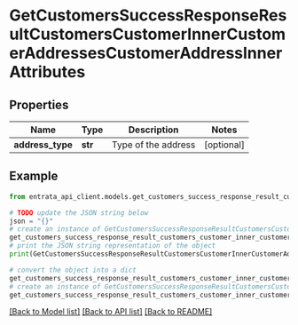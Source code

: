 # GetCustomersSuccessResponseResultCustomersCustomerInnerCustomerAddressesCustomerAddressInnerAttributes


## Properties

Name | Type | Description | Notes
------------ | ------------- | ------------- | -------------
**address_type** | **str** | Type of the address | [optional] 

## Example

```python
from entrata_api_client.models.get_customers_success_response_result_customers_customer_inner_customer_addresses_customer_address_inner_attributes import GetCustomersSuccessResponseResultCustomersCustomerInnerCustomerAddressesCustomerAddressInnerAttributes

# TODO update the JSON string below
json = "{}"
# create an instance of GetCustomersSuccessResponseResultCustomersCustomerInnerCustomerAddressesCustomerAddressInnerAttributes from a JSON string
get_customers_success_response_result_customers_customer_inner_customer_addresses_customer_address_inner_attributes_instance = GetCustomersSuccessResponseResultCustomersCustomerInnerCustomerAddressesCustomerAddressInnerAttributes.from_json(json)
# print the JSON string representation of the object
print(GetCustomersSuccessResponseResultCustomersCustomerInnerCustomerAddressesCustomerAddressInnerAttributes.to_json())

# convert the object into a dict
get_customers_success_response_result_customers_customer_inner_customer_addresses_customer_address_inner_attributes_dict = get_customers_success_response_result_customers_customer_inner_customer_addresses_customer_address_inner_attributes_instance.to_dict()
# create an instance of GetCustomersSuccessResponseResultCustomersCustomerInnerCustomerAddressesCustomerAddressInnerAttributes from a dict
get_customers_success_response_result_customers_customer_inner_customer_addresses_customer_address_inner_attributes_from_dict = GetCustomersSuccessResponseResultCustomersCustomerInnerCustomerAddressesCustomerAddressInnerAttributes.from_dict(get_customers_success_response_result_customers_customer_inner_customer_addresses_customer_address_inner_attributes_dict)
```
[[Back to Model list]](../README.md#documentation-for-models) [[Back to API list]](../README.md#documentation-for-api-endpoints) [[Back to README]](../README.md)


